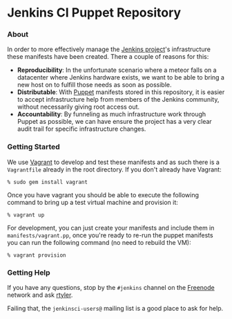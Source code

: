 # Jenkins CI Puppet Repository


### About

In order to more effectively manage the [Jenkins
project](http://www.jenkins-ci.org)'s infrastructure these manifests have been
created. There a couple of reasons for this:

 * **Reproducibility**: In the unfortunate scenario where a meteor falls on a
   datacenter where Jenkins hardware exists, we want to be able to bring a new
   host on to fulfill those needs as soon as possible.
 * **Distributable**: With [Puppet](http://puppetlabs.org/puppet/) manifests
   stored in this repository, it is easier to accept infrastructure help from
   members of the Jenkins community, without necessarily giving root access
   out.
 * **Accountability**: By funneling as much infrastructure work through Puppet
   as possible, we can have ensure the project has a very clear audit trail for
   specific infrastructure changes.


### Getting Started

We use [Vagrant](http://vagrantup.com) to develop and test these manifests and
as such there is a `Vagrantfile` already in the root directory. If you don't
already have Vagrant:

    % sudo gem install vagrant

Once you have vagrant you should be able to execute the following command to
bring up a test virtual machine and provision it:

    % vagrant up

For development, you can just create your manifests and include them in
`manifests/vagrant.pp`, once you're ready to re-run the puppet manifests you
can run the following command (no need to rebuild the VM):

    % vagrant provision


### Getting Help

If you have any questions, stop by the `#jenkins` channel on the
[Freenode](http://freenode.net) network and ask
[rtyler](http://github.com/rtyler/).

Failing that, the `jenkinsci-users@` mailing list is a good place to ask for
help.


